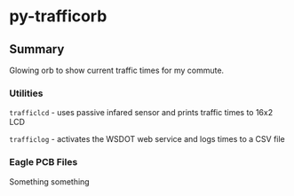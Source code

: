 py-trafficorb
=============

## Summary

Glowing orb to show current traffic times for my commute. 

### Utilities

`trafficlcd` - uses passive infared sensor and prints traffic times to 16x2 LCD

`trafficlog` - activates the WSDOT web service and logs times to a CSV file

### Eagle PCB Files

Something something
